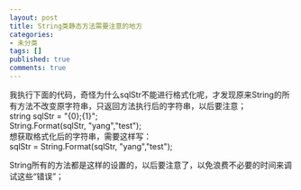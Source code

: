 ```yaml
---
layout: post
title: String类静态方法需要注意的地方
categories:
- 未分类
tags: []
published: true
comments: true
---
```

<p><p>
我执行下面的代码，奇怪为什么sqlStr不能进行格式化呢，才发现原来String的所有方法不改变原字符串，只返回方法执行后的字符串，以后要注意；&nbsp;<br />
string sqlStr = &quot;{0};{1}&quot;;<br />
String.Format(sqlStr, &quot;yang&quot;,&quot;test&quot;);<br />
想获取格式化后的字符串，需要这样写：<br />
sqlStr = String.Format(sqlStr, &quot;yang&quot;,&quot;test&quot;);
</p>
<p>
String所有的方法都是这样的设置的，以后要注意了，以免浪费不必要的时间来调试这些&ldquo;错误&rdquo;；
</p>
</p>
